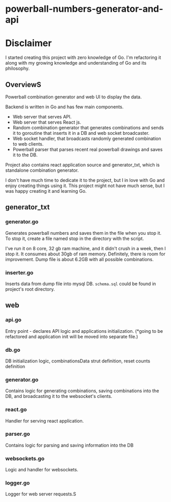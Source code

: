# powerball-numbers-generator-and-api

# Disclaimer
I started creating this project with zero knowledge of Go. I'm refactoring it along with my growing knowledge and understanding of Go and its philosophy.

## OverviewS
Powerball combination generator and web UI to display the data. 

Backend is written in Go and has few main components. 

- Web server that serves API.
- Web server that serves React js.
- Random combination generator that generates combinations and sends it to goroutine that inserts it in a DB and web socket broadcaster.
- Web socket handler, that broadcasts randomly generated combination to web clients.
- Powerball parser that parses recent real powerball drawings and saves it to the DB.

Project also contains react application source and generator_txt, which is standalone combination generator. 

I don't have much time to dedicate it to the project, but I in love with Go and enjoy creating things using it.
This project might not have much sense, but I was happy creating it and learning Go.

## generator_txt
### generator.go
Generates powerball numbers and saves them in the file when you stop it. To stop it, create a file named stop in the directory with the script. 

I've run it on 8 core, 32 gb ram  machine, and it didn't crush in a week, then I stop it. It consumes about 30gb of ram memory. Definitely, there is room for improvement. Dump file is about 6.2GB with all possible combinations. 
### inserter.go
Inserts data from dump file into mysql DB. `schema.sql` could be found in project's root directory.

## web
### api.go
Entry point - declares API logic and applications initialization. (*going to be refactored and application init will be moved into separate file.)
### db.go
DB initialization logic, combinationsData strut definition, reset counts definition
### generator.go
Contains logic for generating combinations, saving combinations into the DB, and broadcasting it to the websocket's clients.
### react.go
Handler for serving react application.
### parser.go
Contains logic for parsing and saving information into the DB
### websockets.go
Logic and handler for websockets. 
### logger.go
Logger for web server requests.S